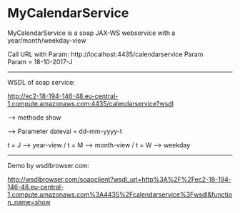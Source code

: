 # MyCalendarService
MyCalendarService is a soap JAX-WS webservice with a year/month/weekday-view
               
Call URL with Param:
http://localhost:4435/calendarservice Param  
Param = 18-10-2017-J                                                
                                                
________________________________
WSDL of soap service:     

http://ec2-18-194-146-48.eu-central-1.compute.amazonaws.com:4435/calendarservice?wsdl

--> methode show

--> Parameter dateval = dd-mm-yyyy-t

t = J --> year-view / 
t = M --> month-view / 
t = W --> weekday
________________________________

Demo by wsdlbrowser.com: 

http://wsdlbrowser.com/soapclient?wsdl_url=http%3A%2F%2Fec2-18-194-146-48.eu-central-1.compute.amazonaws.com%3A4435%2Fcalendarservice%3Fwsdl&function_name=show
